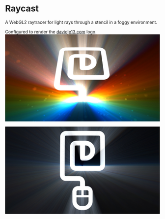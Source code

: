 # Raycast

A WebGL2 raytracer for light rays through a stencil in a foggy environment.

Configured to render the [davidje13.com](https://davidje13.com/) logo.
[![render1](docs/render1.jpg)](https://davidje13.github.io/Raycast/#{"resolution":1,"lightQuality":70,"time":17.5613378099174,"stencil":{"trace":0.25},"dust":{"opacity":0.3,"reflectivity":1},"lights":[{"pos":{"x":0,"y":-0.66924778761062,"z":-2.2678990590744057},"col":{"r":7.72409167607463,"g":0.341096106157055,"b":0}},{"pos":{"x":0,"y":-0.66924778761062,"z":-2.1858691274694744},"col":{"r":7.6026118594129,"g":2.13440232286792,"b":0}},{"pos":{"x":0,"y":-0.66924778761062,"z":-2.1086328688068723},"col":{"r":6.26633387613394,"g":3.59249340076927,"b":0}},{"pos":{"x":0,"y":-0.66924778761062,"z":-2.0357551669189085},"col":{"r":3.71525772623773,"g":4.46734804751008,"b":0}},{"pos":{"x":0,"y":-0.66924778761062,"z":-1.9668517997855208},"col":{"r":0.5213508798399,"g":4.75896626309035,"b":0.521350879839899}},{"pos":{"x":0,"y":-0.66924778761062,"z":-1.9015822015875694},"col":{"r":0,"g":4.46734804751008,"b":3.71525772623773}},{"pos":{"x":0,"y":-0.66924778761062,"z":-1.83964342564615},"col":{"r":0,"g":3.59249340076927,"b":6.26633387613393}},{"pos":{"x":0,"y":-0.66924778761062,"z":-1.7807650820426582},"col":{"r":0,"g":2.13440232286792,"b":7.6026118594129}},{"pos":{"x":0,"y":-0.66924778761062,"z":-1.7247050711340774},"col":{"r":0,"g":0.341096106157055,"b":7.72409167607463}}],"lightFollow":0,"fog":0.35,"grid":false,"gamma":1.2,"saturation":1.2,"view":{"fovy":0.6544984694978736,"eyeSeparation":0,"focusFollow":0,"camera":{"x":0,"y":1.56941371681416,"z":2.10418971238938},"focus":{"x":0,"y":-0.0373340707964602,"z":0},"up":{"x":0,"y":0,"z":1}}})

[![render2](docs/render2.jpg)](https://davidje13.github.io/Raycast/#{"resolution":1,"lightQuality":70,"time":20,"stencil":{"trace":0.25},"dust":{"opacity":0.3,"reflectivity":1.5},"lights":[{"pos":{"x":0,"y":-0.166620575221239,"z":-2.301885537113461},"col":{"r":7.47599451303155,"g":0.330140128443232,"b":0}},{"pos":{"x":0,"y":-0.166620575221239,"z":-2.408908943741008},"col":{"r":7.35841661767588,"g":2.0658455030756,"b":0}},{"pos":{"x":0,"y":-0.166620575221239,"z":-2.5247094101336156},"col":{"r":6.06505976876347,"g":3.47710282044479,"b":0}},{"pos":{"x":0,"y":-0.166620575221239,"z":-2.6504829388550677},"col":{"r":3.59592396629434,"g":4.3238572108663,"b":0}},{"pos":{"x":0,"y":-0.166620575221239,"z":-2.787652501418724},"col":{"r":0.504605134234764,"g":4.60610867434014,"b":0.504605134234764}},{"pos":{"x":0,"y":-0.166620575221239,"z":-2.937924598100105},"col":{"r":0,"g":4.3238572108663,"b":3.59592396629434}},{"pos":{"x":0,"y":-0.166620575221239,"z":-3.103363617423807},"col":{"r":0,"g":3.47710282044479,"b":6.06505976876347}},{"pos":{"x":0,"y":-0.166620575221239,"z":-3.286490892398217},"col":{"r":0,"g":2.0658455030756,"b":7.35841661767588}},{"pos":{"x":0,"y":-0.166620575221239,"z":-3.490418583830157},"col":{"r":0,"g":0.330140128443232,"b":7.47599451303155}}],"lightFollow":0,"fog":0.35,"grid":false,"gamma":1,"saturation":1.2,"view":{"fovy":0.46149744128283376,"eyeSeparation":0,"focusFollow":0,"camera":{"x":0,"y":0.00691371681416,"z":4.64567201327434},"focus":{"x":0,"y":-0.0027654867256636,"z":0},"up":{"x":0,"y":-1,"z":1}}})
